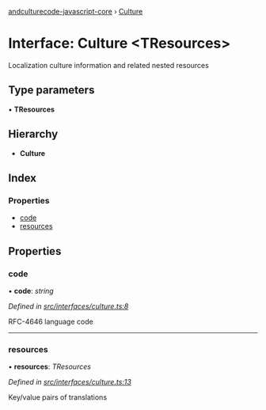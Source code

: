 [andculturecode-javascript-core](../README.md) › [Culture](culture.md)

# Interface: Culture <**TResources**>

Localization culture information and related nested resources

## Type parameters

▪ **TResources**

## Hierarchy

* **Culture**

## Index

### Properties

* [code](culture.md#code)
* [resources](culture.md#resources)

## Properties

###  code

• **code**: *string*

*Defined in [src/interfaces/culture.ts:8](https://github.com/AndcultureCode/AndcultureCode.JavaScript.Core/blob/5903fc4/src/interfaces/culture.ts#L8)*

RFC-4646 language code

___

###  resources

• **resources**: *TResources*

*Defined in [src/interfaces/culture.ts:13](https://github.com/AndcultureCode/AndcultureCode.JavaScript.Core/blob/5903fc4/src/interfaces/culture.ts#L13)*

Key/value pairs of translations

